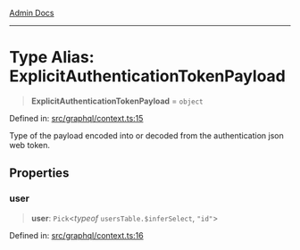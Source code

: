 [Admin Docs](/)

***

# Type Alias: ExplicitAuthenticationTokenPayload

> **ExplicitAuthenticationTokenPayload** = `object`

Defined in: [src/graphql/context.ts:15](https://github.com/gautam-divyanshu/talawa-api/blob/de42235531e11387f0ad0479547630845dbc8b37/src/graphql/context.ts#L15)

Type of the payload encoded into or decoded from the authentication json web token.

## Properties

### user

> **user**: `Pick`\<*typeof* `usersTable.$inferSelect`, `"id"`\>

Defined in: [src/graphql/context.ts:16](https://github.com/gautam-divyanshu/talawa-api/blob/de42235531e11387f0ad0479547630845dbc8b37/src/graphql/context.ts#L16)
